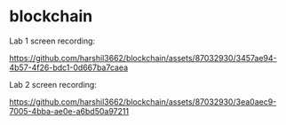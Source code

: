# blockchain

Lab 1 screen recording:

https://github.com/harshil3662/blockchain/assets/87032930/3457ae94-4b57-4f26-bdc1-0d667ba7caea

Lab 2 screen recording:



https://github.com/harshil3662/blockchain/assets/87032930/3ea0aec9-7005-4bba-ae0e-a6bd50a97211


